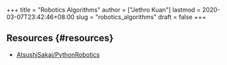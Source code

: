 +++
title = "Robotics Algorithms"
author = ["Jethro Kuan"]
lastmod = 2020-03-07T23:42:46+08:00
slug = "robotics_algorithms"
draft = false
+++

## Resources {#resources}

-   [AtsushiSakai/PythonRobotics](https://github.com/AtsushiSakai/PythonRobotics)
